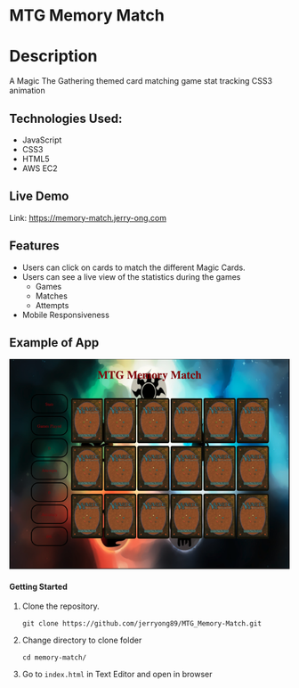 # MTG Memory Match

# Description 
A Magic The Gathering themed card matching game stat tracking CSS3 animation

## Technologies Used:
- JavaScript
- CSS3
- HTML5
- AWS EC2

## Live Demo
Link: https://memory-match.jerry-ong.com

## Features
- Users can click on cards to match the different Magic Cards.
- Users can see a live view of the statistics during the games
    - Games
    - Matches
    - Attempts
- Mobile Responsiveness

## Example of App
![alt text](https://github.com/jerryong89/MTG_Memory_Match/blob/master/Example.png)

#### Getting Started

1. Clone the repository.

    ```shell
    git clone https://github.com/jerryong89/MTG_Memory-Match.git
    ```

2. Change directory to clone folder

    ```shell
    cd memory-match/
    ```

3. Go to `index.html` in Text Editor and open in browser
